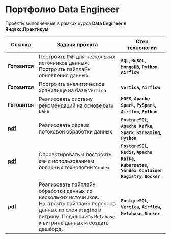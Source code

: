 # Портфолио Data Engineer
 
Проекты выполненные в рамках курса **Data Engineer** в **Яндекс.Практикум**

Ссылка|Задачи проекта|Стек технологий
-|-|-
**Готовится** | Построить `DWH` для нескольких источников данных. Построить пайплайн обновления данных. | **`SQL`, `NoSQL`, `MongoDB`, `Python`, `Airflow`**
**Готовится** | Построить аналитическое хранилище на базе `Vertica` | **`Vertica`, `Airflow`**
**Готовится** | Реализовать систему рекомендаций на основе `Data Lake` | **`HDFS`, `Apache Spark`, `PySpark`, `Airflow`, `Python`**
[**pdf**](https://github.com/mustdayker/data_portfolio/blob/main/de/pdf/s_08_project_streaming_data_processing.pdf)|Реализовать сервис потоковой обработки данных | **`PostgreSQL`, `Apache Kafka`, `Spark Streaming`, `Python`**
[**pdf**](https://github.com/mustdayker/data_portfolio/blob/main/de/pdf/s_09_project_yandex_cloud.pdf)|Спроектировать и построить `DWH` с использованием облачных технологий `Yandex` | **`PostgreSQL`, `Redis`, `Apache Kafka`, `Kubernetes`, `Yandex Container Registry`, `Docker`**
[**pdf**](https://github.com/mustdayker/data_portfolio/blob/main/de/pdf/s_10_final_project.pdf)| Реализовать пайплайн обработки данных из нескольких источников. Настроить пайплайн переноса данных из слоя `staging` в витрину. Подключить `Metabase` к витрине данных и создать дашборд. | **`PostgreSQL`, `Vertica`, `Airflow`, `Metabase`, `Docker`**